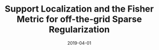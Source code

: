 ---
authors: "Clarice Poon, Nicolas Keriven, Gabriel Peyré"
title: "Support Localization and the Fisher Metric for off-the-grid Sparse Regularization"
collection: conference
date: 2019-04-01
venue: 'International Conference on Artificial Intelligence and Statistics (AISTATS)'
paperurl: 'https://arxiv.org/abs/1810.03340'
---